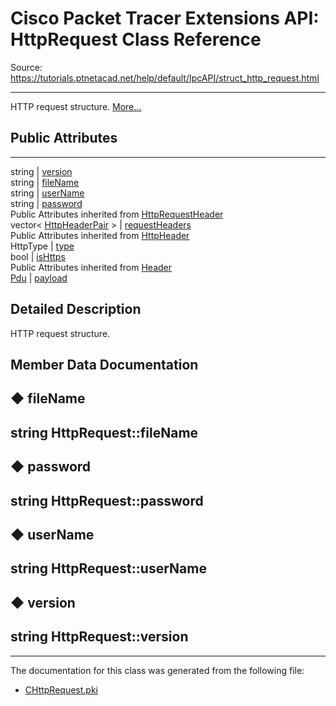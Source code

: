 # Cisco Packet Tracer Extensions API: HttpRequest Class Reference

Source: https://tutorials.ptnetacad.net/help/default/IpcAPI/struct_http_request.html

---

HTTP request structure. [More...](struct_http_request.html#details)

##  Public Attributes  
  
---  
string | [version](struct_http_request.html#a82951d833fde9cac72237561f094030c)  
string | [fileName](struct_http_request.html#a0d673c5ae92abe653483f55cee77c68d)  
string | [userName](struct_http_request.html#a560f3538cdc69a106b919e9220dd92d8)  
string | [password](struct_http_request.html#a6de3dd9aa893394fa22b270d934a45d9)  
Public Attributes inherited from [HttpRequestHeader](struct_http_request_header.html)  
vector< [HttpHeaderPair](struct_http_header_pair.html) > | [requestHeaders](struct_http_request_header.html#a04b2352070afe5af71aa116a02b1b81d)  
Public Attributes inherited from [HttpHeader](struct_http_header.html)  
HttpType | [type](struct_http_header.html#ac712e1aeeeee56f6202c030d96b8ac6d)  
bool | [isHttps](struct_http_header.html#abd04f979f1331503806d6a2ffc4ac251)  
Public Attributes inherited from [Header](struct_header.html)  
[Pdu](struct_pdu.html) | [payload](struct_header.html#a07ee8693faef1e16c65765b5bcdc366d)  
  
## Detailed Description

HTTP request structure. 

## Member Data Documentation

## ◆ fileName

string HttpRequest::fileName  
---  
  
## ◆ password

string HttpRequest::password  
---  
  
## ◆ userName

string HttpRequest::userName  
---  
  
## ◆ version

string HttpRequest::version  
---  
  
* * *

The documentation for this class was generated from the following file:

  * [CHttpRequest.pki](_c_http_request_8pki.html)


